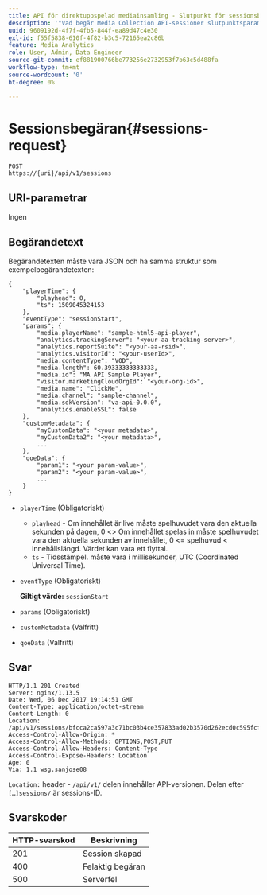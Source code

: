 ```yaml
---
title: API för direktuppspelad mediainsamling - Slutpunkt för sessionsbegäran
description: '"Vad begär Media Collection API-sessioner slutpunktsparametrar och svar?"'
uuid: 9609192d-4f7f-4fb5-844f-ea89d47c4e30
exl-id: f55f5838-610f-4f82-b3c5-72165ea2c86b
feature: Media Analytics
role: User, Admin, Data Engineer
source-git-commit: ef881900766be773256e2732953f7b63c5d488fa
workflow-type: tm+mt
source-wordcount: '0'
ht-degree: 0%

---
```


# Sessionsbegäran{#sessions-request}

```
POST 
https://{uri}/api/v1/sessions
```

## URI-parametrar

Ingen

## Begärandetext

Begärandetexten måste vara JSON och ha samma struktur som exempelbegärandetexten:

```
{ 
    "playerTime": { 
        "playhead": 0, 
        "ts": 1509045324153 
    }, 
    "eventType": "sessionStart", 
    "params": { 
        "media.playerName": "sample-html5-api-player", 
        "analytics.trackingServer": "<your-aa-tracking-server>", 
        "analytics.reportSuite": "<your-aa-rsid>", 
        "analytics.visitorId": "<your-userId>", 
        "media.contentType": "VOD", 
        "media.length": 60.39333333333333, 
        "media.id": "MA API Sample Player", 
        "visitor.marketingCloudOrgId": "<your-org-id>", 
        "media.name": "ClickMe", 
        "media.channel": "sample-channel", 
        "media.sdkVersion": "va-api-0.0.0", 
        "analytics.enableSSL": false 
    }, 
    "customMetadata": { 
        "myCustomData": "<your metadata>", 
        "myCustomData2": "<your metadata>", 
        ... 
    }, 
    "qoeData": { 
        "param1": "<your param-value>", 
        "param2": "<your param-value>", 
        ... 
    } 
}
```

* `playerTime` (Obligatoriskt)
   * `playhead` - Om innehållet är live måste spelhuvudet vara den aktuella sekunden på dagen, 0  &lt;> Om innehållet spelas in måste spelhuvudet vara den aktuella sekunden av innehållet, 0 &lt;= spelhuvud &lt; innehållslängd. Värdet kan vara ett flyttal.
   * `ts` - Tidsstämpel. måste vara i millisekunder, UTC (Coordinated Universal Time).
* `eventType` (Obligatoriskt)

   **Giltigt värde:** `sessionStart`
* `params` (Obligatoriskt)
* `customMetadata` (Valfritt)
* `qoeData` (Valfritt)

## Svar

```
HTTP/1.1 201 Created 
Server: nginx/1.13.5 
Date: Wed, 06 Dec 2017 19:14:51 GMT 
Content-Type: application/octet-stream 
Content-Length: 0 
Location: /api/v1/sessions/bfcca2ca597a3c71bc03b4ce357833ad02b3570d262ecd0c595fcf8f2ae4df58 
Access-Control-Allow-Origin: * 
Access-Control-Allow-Methods: OPTIONS,POST,PUT 
Access-Control-Allow-Headers: Content-Type 
Access-Control-Expose-Headers: Location 
Age: 0 
Via: 1.1 wsg.sanjose08
```

`Location:` header -  `/api/v1/` delen innehåller API-versionen. Delen efter `[…]sessions/` är sessions-ID.

## Svarskoder

| HTTP-svarskod | Beskrivning |
|---|---|
| 201 | Session skapad |
| 400 | Felaktig begäran |
| 500 | Serverfel |
